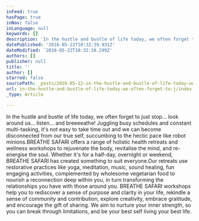 ```yaml
---
inFeed: true
hasPage: true
inNav: false
inLanguage: null
keywords: []
description: 'In the hustle and bustle of life today, we often forget to just stop… look around us… listen… and breeeeathe! Juggling busy schedules and constant multi-tasking, it’s not easy to take time out and we can become disconnected from our true self, succumbing to the hectic pace like robot minions.BREATHE SAFARI offers a range of holistic health retreats and wellness workshops to rejuvenate the body, revitalise the mind, and re-energise the soul. Whether it’s for a half-day, overnight or weekend, BREATHE SAFARI has created something to suit everyone.Our retreats use restorative practices like yoga, meditation, music, sound healing, fun engaging activities, complemented by wholesome vegetarian food to nourish a reconnection deep within you, in turn transforming the relationships you have with those around you. BREATHE SAFARI workshops help you to rediscover a sense of purpose and clarity in your life, rekindle a sense of community and contribution, explore creativity, embrace gratitude, and encourage the gift of sharing. We aim to nurture your inner strength, so you can break through limitations, and be your best self living your best life.'
datePublished: '2016-05-22T10:32:39.931Z'
dateModified: '2016-05-22T10:32:38.299Z'
authors: []
publisher: null
title: ''
author: []
starred: false
sourcePath: _posts/2016-05-22-in-the-hustle-and-bustle-of-life-today-we-often-forget-to-j.md
url: in-the-hustle-and-bustle-of-life-today-we-often-forget-to-j/index.html
_type: Article

---
```

In the hustle and bustle of life today, we often forget to just stop... look around us... listen... and breeeeathe! Juggling busy schedules and constant multi-tasking, it's not easy to take time out and we can become disconnected from our true self, succumbing to the hectic pace like robot minions.BREATHE SAFARI offers a range of holistic health retreats and wellness workshops to rejuvenate the body, revitalise the mind, and re-energise the soul. Whether it's for a half-day, overnight or weekend, BREATHE SAFARI has created something to suit everyone.Our retreats use restorative practices like yoga, meditation, music, sound healing, fun engaging activities, complemented by wholesome vegetarian food to nourish a reconnection deep within you, in turn transforming the relationships you have with those around you. BREATHE SAFARI workshops help you to rediscover a sense of purpose and clarity in your life, rekindle a sense of community and contribution, explore creativity, embrace gratitude, and encourage the gift of sharing. We aim to nurture your inner strength, so you can break through limitations, and be your best self living your best life.